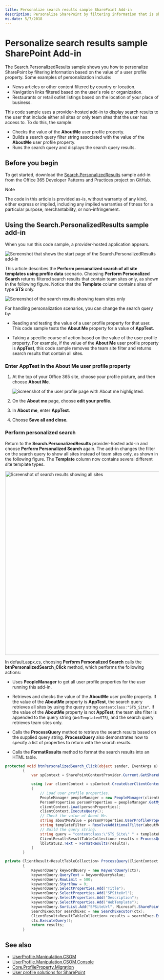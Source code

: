 ```yaml
---
title: Personalize search results sample SharePoint Add-in
description: Personalize SharePoint by filtering information that is shown to the user based on the value of a user profile property.
ms.date: 5/7/2018
---
```


# Personalize search results sample SharePoint Add-in
  
The Search.PersonalizedResults sample shows you how to personalize SharePoint by filtering information based on the value of a user profile property. Some examples of personalization include:

- News articles or other content filtered by country or location.
- Navigation links filtered based on the user's role or organization.  
- Restaurants or retail outlet listings based on the location of your place of business.
    
This code sample uses a provider-hosted add-in to display search results to the user that include either all sites or only team sites that the user has access to. To do this, the sample:

- Checks the value of the **AboutMe** user profile property.  
- Builds a search query filter string associated with the value of the **AboutMe** user profile property.  
- Runs the search query and displays the search query results.

## Before you begin

To get started, download the [Search.PersonalizedResults](https://github.com/SharePoint/PnP/tree/master/Samples/Search.PersonalizedResults) sample add-in from the Office 365 Developer Patterns and Practices project on GitHub.

> [!NOTE] 
> The code in this article is provided as-is, without warranty of any kind, either express or implied, including any implied warranties of fitness for a particular purpose, merchantability, or non-infringement.

## Using the Search.PersonalizedResults sample add-in

When you run this code sample, a provider-hosted application appears. 

![Screenshot that shows the start page of the Search.PersonalizedResults add-in](media/d5df9bb4-fa11-4bd6-91fd-c4d339687a8a.png)

This article describes the **Perform personalized search of all site templates using profile data** scenario. Choosing **Perform Personalized Search** returns filtered search results that contain team sites only, as shown in the following figure. Notice that the **Template** column contains sites of type **STS** only.

![Screenshot of the search results showing team sites only](media/dde71d9f-a296-4bee-b48b-964f81193404.png)

For handling personalization scenarios, you can change the search query by:

- Reading and testing the value of a user profile property for that user. This code sample tests the **About Me** property for a value of **AppTest**.
    
- Taking a specific course of action based on the value of the user profile property. For example, if the value of the **About Me** user profile property is **AppTest**, this code sample removes the team site filter and returns search results that contain all sites.

### Enter AppTest in the About Me user profile property

1. At the top of your Office 365 site, choose your profile picture, and then choose **About Me**.
    
   ![Screenshot of the user profile page with About me highlighted.](media/a7eccfcd-68f7-44b9-8f32-14a0d2f60398.png)

2. On the **About me** page, choose **edit your profile**.
    
3. In **About me**, enter **AppTest**.
    
4. Choose **Save all and close**.

### Perform personalized search

Return to the **Search.PersonalizedResults** provider-hosted add-in and choose **Perform Personalized Search** again. The add-in changes the filter on the search query to show all sites instead of team sites only, as shown in the following figure. The **Template** column now contains several different site template types.

<img alt="Screenshot of search results showing all sites" src="media/3af49550-cd2d-4e7e-af1d-5227a5603730.png" width="600">

In default.aspx.cs, choosing **Perform Personalized Search** calls the **btnPersonalizedSearch\_Click** method, which performs the following actions:

- Uses **PeopleManager** to get all user profile properties for the user running this add-in.
    
- Retrieves and checks the value of the **AboutMe** user profile property. If the value of the **AboutMe** property is **AppTest**, the search query retrieves all sites by using the query string  `contentclass:"STS_Site"`. If the value of the **AboutMe** property is not **AppTest**, the team site filter is appended to the query string (`WebTemplate=STS`), and the search query retrieves team sites only.
    
- Calls the **ProcessQuery** method to retrieve the search results based on the supplied query string. **ProcessQuery** also demonstrates how to specify a list of properties to return with the search results.
    
- Calls the **FormatResults** method to format the search results into an HTML table.


```csharp
protected void btnPersonalizedSearch_Click(object sender, EventArgs e)
        {
            var spContext = SharePointContextProvider.Current.GetSharePointContext(Context);

            using (var clientContext = spContext.CreateUserClientContextForSPHost())
            {
                // Load user profile properties.
                PeopleManager peopleManager = new PeopleManager(clientContext);
                PersonProperties personProperties = peopleManager.GetMyProperties();
                clientContext.Load(personProperties);
                clientContext.ExecuteQuery();
                // Check the value of About Me. 
                string aboutMeValue = personProperties.UserProfileProperties["AboutMe"];
                string templateFilter = ResolveAdditionalFilter(aboutMeValue);
                // Build the query string.
                string query = "contentclass:\"STS_Site\" " + templateFilter;
                ClientResult<ResultTableCollection> results = ProcessQuery(clientContext, query);
                lblStatus2.Text = FormatResults(results);
            }
        }

private ClientResult<ResultTableCollection> ProcessQuery(ClientContext ctx, string keywordQueryValue)
        {
            KeywordQuery keywordQuery = new KeywordQuery(ctx);
            keywordQuery.QueryText = keywordQueryValue;
            keywordQuery.RowLimit = 500;
            keywordQuery.StartRow = 0;
            keywordQuery.SelectProperties.Add("Title");
            keywordQuery.SelectProperties.Add("SPSiteUrl");
            keywordQuery.SelectProperties.Add("Description");
            keywordQuery.SelectProperties.Add("WebTemplate");
            keywordQuery.SortList.Add("SPSiteUrl", Microsoft.SharePoint.Client.Search.Query.SortDirection.Ascending);
            SearchExecutor searchExec = new SearchExecutor(ctx);
            ClientResult<ResultTableCollection> results = searchExec.ExecuteQuery(keywordQuery);
            ctx.ExecuteQuery();
            return results;
        }
```

## See also
 
- [UserProfile.Manipulation.CSOM](https://github.com/SharePoint/PnP/tree/master/Samples/UserProfile.Manipulation.CSOM)  
- [UserProfile.Manipulation.CSOM.Console](https://github.com/SharePoint/PnP/tree/master/Samples/UserProfile.Manipulation.CSOM.Console)
- [Core.ProfileProperty.Migration](https://github.com/SharePoint/PnP/tree/master/Samples/Core.ProfileProperty.Migration)
- [User profile solutions for SharePoint](user-profile-solutions-for-sharepoint.md)